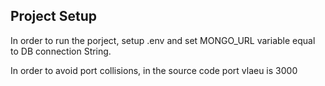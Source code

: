 ## Project Setup

In order to run the porject, setup .env and set MONGO_URL variable equal to DB
connection String.

In order to avoid port collisions, in the source code port vlaeu is 3000
